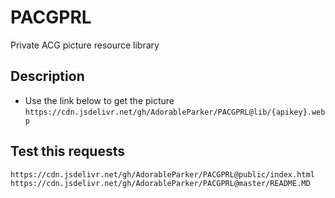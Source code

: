 # PACGPRL
Private ACG picture resource library


## Description
* Use the link below to get the picture  
`https://cdn.jsdelivr.net/gh/AdorableParker/PACGPRL@lib/{apikey}.webp`

## Test this requests
`https://cdn.jsdelivr.net/gh/AdorableParker/PACGPRL@public/index.html`
`https://cdn.jsdelivr.net/gh/AdorableParker/PACGPRL@master/README.MD`
